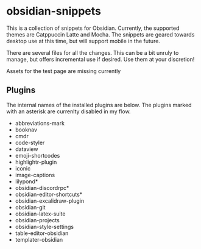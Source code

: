 # obsidian-snippets

This is a collection of snippets for Obsidian. Currently, the supported themes are Catppuccin Latte and Mocha. The snippets are geared towards desktop use at this time, but will support mobile in the future.

There are several files for all the changes. This can be a bit unruly to manage, but offers incremental use if desired. Use them at your discretion!

Assets for the test page are missing currently

## Plugins

The internal names of the installed plugins are below. The plugins marked with an asterisk are currenlty disabled in my flow.

- abbreviations-mark
- booknav
- cmdr
- code-styler
- dataview
- emoji-shortcodes
- highlightr-plugin
- iconic
- image-captions
- lilypond*
- obsidian-discordrpc*
- obsidian-editor-shortcuts*
- obsidian-excalidraw-plugin
- obsidian-git
- obsidian-latex-suite
- obsidian-projects
- obsidian-style-settings
- table-editor-obsidian
- templater-obsidian

